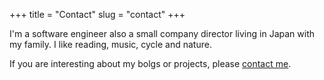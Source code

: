 +++
title = "Contact"
slug = "contact"
+++

I'm a software engineer also a small company director living in Japan with my family.
I like reading, music, cycle and nature. 

If you are interesting about my bolgs or projects, please [contact me](<mailto:duandahai66@gmail.com>).